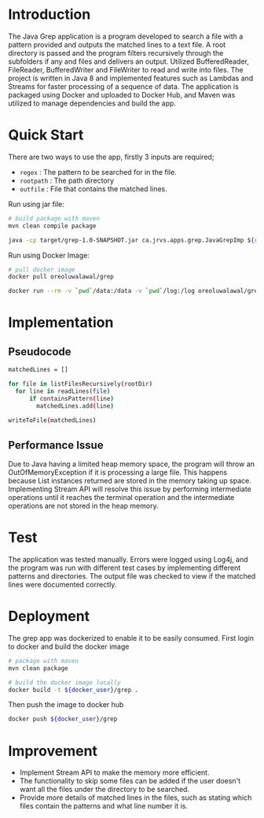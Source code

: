 # Introduction
The Java Grep application is a program developed to search a file with a pattern provided and outputs the matched lines to a text file.
A root directory is passed and the program filters recursively through the subfolders if any and files and delivers an output. Utilized BufferedReader, FileReader, BufferedWriter and FileWriter to read and write into files.
The project is written in Java 8 and implemented features such as Lambdas and Streams for faster processing of a sequence of data. The application is packaged using Docker and uploaded to Docker Hub, and Maven was utilized to manage dependencies and build the app. 

# Quick Start
There are two ways to use the app, firstly 3 inputs  are required;

- ```` regex ```` : The pattern to be searched for in the file.
- ```` rootpath ```` : The path directory
- ```` outfile ```` : File that contains the matched lines.

Run using jar file:
````bash 
# build package with maven
mvn clean compile package

java -cp target/grep-1.0-SNAPSHOT.jar ca.jrvs.apps.grep.JavaGrepImp ${regex} ${rootpath} ${outfile}
````

Run using Docker Image:
````bash 
# pull docker image
docker pull oreoluwalawal/grep

docker run --rm -v `pwd`/data:/data -v `pwd`/log:/log oreoluwalawal/grep ${regex} ${rootpath} ${outfile}
````

# Implementation
## Pseudocode
````bash 
matchedLines = []

for file in listFilesRecursively(rootDir)
  for line in readLines(file)
      if containsPattern(line)
        matchedLines.add(line)
        
writeToFile(matchedLines)
````
## Performance Issue
Due to Java having a limited heap memory space, the program will throw an OutOfMemoryException if it is processing a large file.
This happens because List instances returned are stored in the memory taking up space.
Implementing Stream API will resolve this issue by performing intermediate operations until it reaches the terminal operation and the intermediate operations are not stored in the heap memory.

# Test
The application was tested manually. Errors were logged using Log4j, and the program was run with different test cases by implementing different patterns and directories.
The output file was checked to view if the matched lines were documented correctly.

# Deployment

The grep app was dockerized to enable it to be easily consumed. First login to docker and build the docker image
````bash 
# package with maven
mvn clean package

# build the docker image locally
docker build -t ${docker_user}/grep .

````
Then push the image to docker hub
````bash 
docker push ${docker_user}/grep
````

# Improvement
- Implement Stream API to make the memory more efficient.
- The functionality to skip some files can be added if the user doesn't want all the files under the directory to be searched.
- Provide more details of matched lines in the files, such as stating which files contain the patterns and what line number it is.